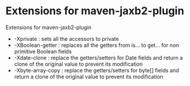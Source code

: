 Extensions for maven-jaxb2-plugin
=================================

Extensions for maven-jaxb2-plugin

* -Xprivate : sets all the accessors to private
* -XBoolean-getter : replaces all the getters from is... to get...
  for non primitive Boolean fields
* -Xdate-clone : replace the getters/setters for Date fields and return
  a clone of the original value to prevent its modification
* -Xbyte-array-copy : replace the getters/setters for byte[] fields and return
  a clone of the original value to prevent its modification